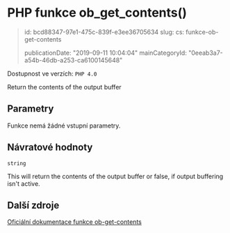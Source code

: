 PHP funkce ob_get_contents()
============================

> id: bcd88347-97e1-475c-839f-e3ee36705634
> slug:
> 	cs: funkce-ob-get-contents
>
> publicationDate: "2019-09-11 10:04:04"
> mainCategoryId: "0eeab3a7-a54b-46db-a253-ca6100145648"

Dostupnost ve verzích: `PHP 4.0`

Return the contents of the output buffer


Parametry
--------------

Funkce nemá žádné vstupní parametry.

Návratové hodnoty
----------------

`string`

This will return the contents of the output buffer or false, if output
buffering isn't active.

Další zdroje
------------

[Oficiální dokumentace funkce ob-get-contents](https://www.php.net/manual/en/function.ob-get-contents.php)
